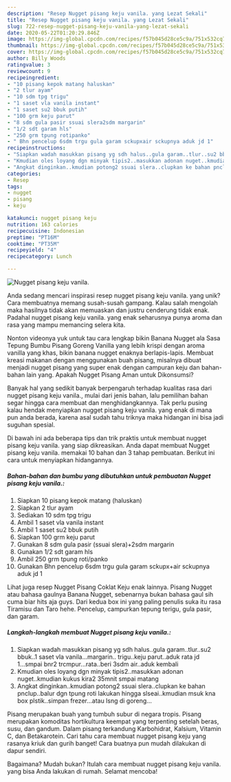 ```yaml
---
description: "Resep Nugget pisang keju vanila. yang Lezat Sekali"
title: "Resep Nugget pisang keju vanila. yang Lezat Sekali"
slug: 722-resep-nugget-pisang-keju-vanila-yang-lezat-sekali
date: 2020-05-22T01:20:29.846Z
image: https://img-global.cpcdn.com/recipes/f57b045d28ce5c9a/751x532cq70/nugget-pisang-keju-vanila-foto-resep-utama.jpg
thumbnail: https://img-global.cpcdn.com/recipes/f57b045d28ce5c9a/751x532cq70/nugget-pisang-keju-vanila-foto-resep-utama.jpg
cover: https://img-global.cpcdn.com/recipes/f57b045d28ce5c9a/751x532cq70/nugget-pisang-keju-vanila-foto-resep-utama.jpg
author: Billy Woods
ratingvalue: 3
reviewcount: 9
recipeingredient:
- "10 pisang kepok matang haluskan"
- "2 tlur ayam"
- "10 sdm tpg trigu"
- "1 saset vla vanila instant"
- "1 saset su2 bbuk putih"
- "100 grm keju parut"
- "8 sdm gula pasir ssuai slera2sdm margarin"
- "1/2 sdt garam hls"
- "250 grm tpung rotipanko"
- " Bhn pencelup 6sdm trgu gula garam sckupxair sckupnya aduk jd 1"
recipeinstructions:
- "Siapkan wadah masukkan pisang yg sdh halus..gula garam..tlur..su2 bbuk..1 saset vla vanila...margarin.. trigu..keju parut..aduk rata jd 1...smpai bnr2 trcmpur...rata..beri 3sdm air..aduk kembali"
- "Kmudian oles loyang dgn minyak tipis2..masukkan adonan nuget..kmudian kukus kira2 35mnit smpai matang"
- "Angkat dinginkan..kmudian potong2 ssuai slera..clupkan ke bahan pnclup..balur dgn tpung roti lakukan hingga slseai..kmudian msuk kna box plstik..simpan frezer...atau lsng di goreng..."
categories:
- Resep
tags:
- nugget
- pisang
- keju

katakunci: nugget pisang keju 
nutrition: 163 calories
recipecuisine: Indonesian
preptime: "PT16M"
cooktime: "PT35M"
recipeyield: "4"
recipecategory: Lunch

---
```



![Nugget pisang keju vanila.](https://img-global.cpcdn.com/recipes/f57b045d28ce5c9a/751x532cq70/nugget-pisang-keju-vanila-foto-resep-utama.jpg)

Anda sedang mencari inspirasi resep nugget pisang keju vanila. yang unik? Cara membuatnya memang susah-susah gampang. Kalau salah mengolah maka hasilnya tidak akan memuaskan dan justru cenderung tidak enak. Padahal nugget pisang keju vanila. yang enak seharusnya punya aroma dan rasa yang mampu memancing selera kita.

Nonton videonya yuk untuk tau cara lengkap bikin Banana Nugget ala Sasa Tepung Bumbu Pisang Goreng Vanilla yang lebih krispi dengan aroma vanilla yang khas, bikin banana nugget enaknya berlapis-lapis. Membuat kreasi makanan dengan menggunakan buah pisang, misalnya dibuat menjadi nugget pisang yang super enak dengan campuran keju dan bahan-bahan lain yang. Apakah Nugget Pisang Aman untuk Dikonsumsi?

Banyak hal yang sedikit banyak berpengaruh terhadap kualitas rasa dari nugget pisang keju vanila., mulai dari jenis bahan, lalu pemilihan bahan segar hingga cara membuat dan menghidangkannya. Tak perlu pusing kalau hendak menyiapkan nugget pisang keju vanila. yang enak di mana pun anda berada, karena asal sudah tahu triknya maka hidangan ini bisa jadi suguhan spesial.


Di bawah ini ada beberapa tips dan trik praktis untuk membuat nugget pisang keju vanila. yang siap dikreasikan. Anda dapat membuat Nugget pisang keju vanila. memakai 10 bahan dan 3 tahap pembuatan. Berikut ini cara untuk menyiapkan hidangannya.

<!--inarticleads1-->

##### Bahan-bahan dan bumbu yang dibutuhkan untuk pembuatan Nugget pisang keju vanila.:

1. Siapkan 10 pisang kepok matang (haluskan)
1. Siapkan 2 tlur ayam
1. Sediakan 10 sdm tpg trigu
1. Ambil 1 saset vla vanila instant
1. Ambil 1 saset su2 bbuk putih
1. Siapkan 100 grm keju parut
1. Gunakan 8 sdm gula pasir (ssuai slera)+2sdm margarin
1. Gunakan 1/2 sdt garam hls
1. Ambil 250 grm tpung roti/panko
1. Gunakan  Bhn pencelup 6sdm trgu gula garam sckupx+air sckupnya aduk jd 1


Lihat juga resep Nugget Pisang Coklat Keju enak lainnya. Pisang Nugget atau bahasa gaulnya Banana Nugget, sebenarnya bukan bahasa gaul sih cuma biar hits aja guys. Dari kedua box ini yang paling penulis suka itu rasa Tiramisu dan Taro hehe. Pencelup, campurkan tepung terigu, gula pasir, dan garam. 

<!--inarticleads2-->

##### Langkah-langkah membuat Nugget pisang keju vanila.:

1. Siapkan wadah masukkan pisang yg sdh halus..gula garam..tlur..su2 bbuk..1 saset vla vanila...margarin.. trigu..keju parut..aduk rata jd 1...smpai bnr2 trcmpur...rata..beri 3sdm air..aduk kembali
1. Kmudian oles loyang dgn minyak tipis2..masukkan adonan nuget..kmudian kukus kira2 35mnit smpai matang
1. Angkat dinginkan..kmudian potong2 ssuai slera..clupkan ke bahan pnclup..balur dgn tpung roti lakukan hingga slseai..kmudian msuk kna box plstik..simpan frezer...atau lsng di goreng...


Pisang merupakan buah yang tumbuh subur di negara tropis. Pisang merupakan komoditas hortikultura keempat yang terpenting setelah beras, susu, dan gandum. Dalam pisang terkandung Karbohidrat, Kalsium, Vitamin C, dan Betakarotein. Cari tahu cara membuat nugget pisang keju yang rasanya kriuk dan gurih banget! Cara buatnya pun mudah dilakukan di dapur sendiri. 

Bagaimana? Mudah bukan? Itulah cara membuat nugget pisang keju vanila. yang bisa Anda lakukan di rumah. Selamat mencoba!
